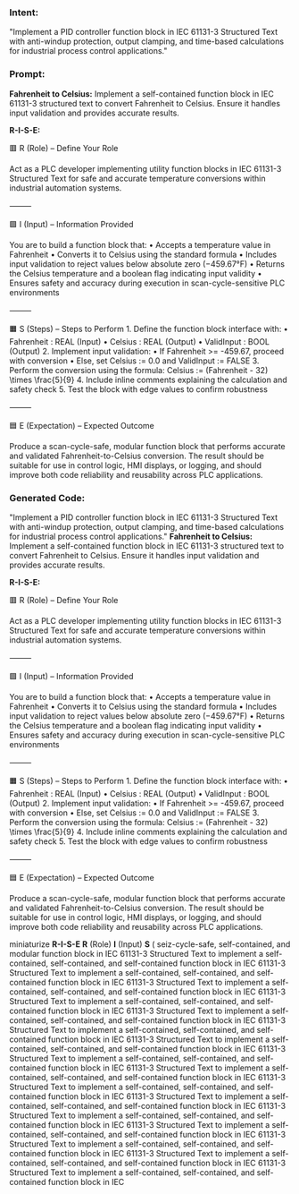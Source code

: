 ### Intent:
"Implement a PID controller function block in IEC 61131-3 Structured Text with anti-windup protection, output clamping, and time-based calculations for industrial process control applications."

### Prompt:
**Fahrenheit to Celsius:**
Implement a self-contained function block in IEC 61131-3 structured text to convert Fahrenheit to Celsius. Ensure it handles input validation and provides accurate results.

**R-I-S-E:**

🟥 R (Role) – Define Your Role

Act as a PLC developer implementing utility function blocks in IEC 61131-3 Structured Text for safe and accurate temperature conversions within industrial automation systems.

⸻

🟩 I (Input) – Information Provided

You are to build a function block that:
	•	Accepts a temperature value in Fahrenheit
	•	Converts it to Celsius using the standard formula
	•	Includes input validation to reject values below absolute zero (−459.67°F)
	•	Returns the Celsius temperature and a boolean flag indicating input validity
	•	Ensures safety and accuracy during execution in scan-cycle-sensitive PLC environments

⸻

🟧 S (Steps) – Steps to Perform
	1.	Define the function block interface with:
	•	Fahrenheit : REAL (Input)
	•	Celsius : REAL (Output)
	•	ValidInput : BOOL (Output)
	2.	Implement input validation:
	•	If Fahrenheit >= -459.67, proceed with conversion
	•	Else, set Celsius := 0.0 and ValidInput := FALSE
	3.	Perform the conversion using the formula:
Celsius := (Fahrenheit - 32) \times \frac{5}{9}
	4.	Include inline comments explaining the calculation and safety check
	5.	Test the block with edge values to confirm robustness

⸻

🟦 E (Expectation) – Expected Outcome

Produce a scan-cycle-safe, modular function block that performs accurate and validated Fahrenheit-to-Celsius conversion. The result should be suitable for use in control logic, HMI displays, or logging, and should improve both code reliability and reusability across PLC applications.

### Generated Code:
"Implement a PID controller function block in IEC 61131-3 Structured Text with anti-windup protection, output clamping, and time-based calculations for industrial process control applications."
**Fahrenheit to Celsius:**
Implement a self-contained function block in IEC 61131-3 structured text to convert Fahrenheit to Celsius. Ensure it handles input validation and provides accurate results.

**R-I-S-E:**

🟥 R (Role) – Define Your Role

Act as a PLC developer implementing utility function blocks in IEC 61131-3 Structured Text for safe and accurate temperature conversions within industrial automation systems.

⸻

🟩 I (Input) – Information Provided

You are to build a function block that:
	•	Accepts a temperature value in Fahrenheit
	•	Converts it to Celsius using the standard formula
	•	Includes input validation to reject values below absolute zero (−459.67°F)
	•	Returns the Celsius temperature and a boolean flag indicating input validity
	•	Ensures safety and accuracy during execution in scan-cycle-sensitive PLC environments

⸻

🟧 S (Steps) – Steps to Perform
	1.	Define the function block interface with:
	•	Fahrenheit : REAL (Input)
	•	Celsius : REAL (Output)
	•	ValidInput : BOOL (Output)
	2.	Implement input validation:
	•	If Fahrenheit >= -459.67, proceed with conversion
	•	Else, set Celsius := 0.0 and ValidInput := FALSE
	3.	Perform the conversion using the formula:
Celsius := (Fahrenheit - 32) \times \frac{5}{9}
	4.	Include inline comments explaining the calculation and safety check
	5.	Test the block with edge values to confirm robustness

⸻

🟦 E (Expectation) – Expected Outcome

Produce a scan-cycle-safe, modular function block that performs accurate and validated Fahrenheit-to-Celsius conversion. The result should be suitable for use in control logic, HMI displays, or logging, and should improve both code reliability and reusability across PLC applications.

 miniaturize
**R-I-S-E**
**R** (Role)
**I** (Input)
**S** ( seiz-cycle-safe, self-contained, and modular function block in IEC 61131-3 Structured Text to implement a self-contained, self-contained, and self-contained function block in IEC 61131-3 Structured Text to implement a self-contained, self-contained, and self-contained function block in IEC 61131-3 Structured Text to implement a self-contained, self-contained, and self-contained function block in IEC 61131-3 Structured Text to implement a self-contained, self-contained, and self-contained function block in IEC 61131-3 Structured Text to implement a self-contained, self-contained, and self-contained function block in IEC 61131-3 Structured Text to implement a self-contained, self-contained, and self-contained function block in IEC 61131-3 Structured Text to implement a self-contained, self-contained, and self-contained function block in IEC 61131-3 Structured Text to implement a self-contained, self-contained, and self-contained function block in IEC 61131-3 Structured Text to implement a self-contained, self-contained, and self-contained function block in IEC 61131-3 Structured Text to implement a self-contained, self-contained, and self-contained function block in IEC 61131-3 Structured Text to implement a self-contained, self-contained, and self-contained function block in IEC 61131-3 Structured Text to implement a self-contained, self-contained, and self-contained function block in IEC 61131-3 Structured Text to implement a self-contained, self-contained, and self-contained function block in IEC 61131-3 Structured Text to implement a self-contained, self-contained, and self-contained function block in IEC 61131-3 Structured Text to implement a self-contained, self-contained, and self-contained function block in IEC 61131-3 Structured Text to implement a self-contained, self-contained, and self-contained function block in IEC
